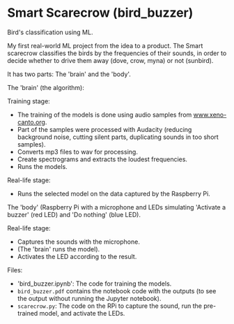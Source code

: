 # Smart Scarecrow (bird_buzzer)
Bird's classification using ML.

My first real-world ML project from the idea to a product.
The Smart scarecrow classifies the birds by the frequencies of their sounds, in order to decide whether to drive them away (dove, crow, myna) or not (sunbird).

It has two parts: The 'brain' and the 'body'.

The 'brain' (the algorithm):

Training stage: 

* The training of the models is done using audio samples from www.xeno-canto.org.
* Part of the samples were processed with Audacity (reducing background noise, cutting silent parts, duplicating sounds in too short samples).
* Converts mp3 files to wav for processing.
* Create spectrograms and extracts the loudest frequencies.
* Runs the models.

Real-life stage:
* Runs the selected model on the data captured by the Raspberry Pi.

The 'body' (Raspberry Pi with a microphone and LEDs simulating 'Activate a buzzer' (red LED) and 'Do nothing' (blue LED).

Real-life stage:
* Captures the sounds with the microphone.
* (The 'brain' runs the model).
* Activates the LED according to the result.


Files:

* 'bird_buzzer.ipynb': The code for training the models.
* `bird_buzzer.pdf` contains the notebook code with the outputs (to see the output without running the Jupyter notebook).
* `scarecrow.py`: The code on the RPi to capture the sound, run the pre-trained model, and activate the LEDs.

